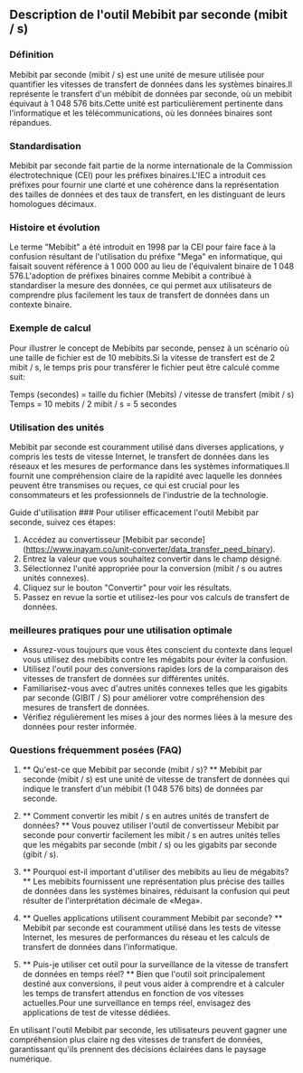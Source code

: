## Description de l'outil Mebibit par seconde (mibit / s)

### Définition
Mebibit par seconde (mibit / s) est une unité de mesure utilisée pour quantifier les vitesses de transfert de données dans les systèmes binaires.Il représente le transfert d'un mébibit de données par seconde, où un mebibit équivaut à 1 048 576 bits.Cette unité est particulièrement pertinente dans l'informatique et les télécommunications, où les données binaires sont répandues.

### Standardisation
Mebibit par seconde fait partie de la norme internationale de la Commission électrotechnique (CEI) pour les préfixes binaires.L'IEC a introduit ces préfixes pour fournir une clarté et une cohérence dans la représentation des tailles de données et des taux de transfert, en les distinguant de leurs homologues décimaux.

### Histoire et évolution
Le terme "Mebibit" a été introduit en 1998 par la CEI pour faire face à la confusion résultant de l'utilisation du préfixe "Mega" en informatique, qui faisait souvent référence à 1 000 000 au lieu de l'équivalent binaire de 1 048 576.L'adoption de préfixes binaires comme Mebibit a contribué à standardiser la mesure des données, ce qui permet aux utilisateurs de comprendre plus facilement les taux de transfert de données dans un contexte binaire.

### Exemple de calcul
Pour illustrer le concept de Mebibits par seconde, pensez à un scénario où une taille de fichier est de 10 mebibits.Si la vitesse de transfert est de 2 mibit / s, le temps pris pour transférer le fichier peut être calculé comme suit:

Temps (secondes) = taille du fichier (Mebits) / vitesse de transfert (mibit / s)
Temps = 10 mebits / 2 mibit / s = 5 secondes

### Utilisation des unités
Mebibit par seconde est couramment utilisé dans diverses applications, y compris les tests de vitesse Internet, le transfert de données dans les réseaux et les mesures de performance dans les systèmes informatiques.Il fournit une compréhension claire de la rapidité avec laquelle les données peuvent être transmises ou reçues, ce qui est crucial pour les consommateurs et les professionnels de l'industrie de la technologie.

Guide d'utilisation ###
Pour utiliser efficacement l'outil Mebibit par seconde, suivez ces étapes:
1. Accédez au convertisseur [Mebibit par seconde] (https://www.inayam.co/unit-converter/data_transfer_peed_binary).
2. Entrez la valeur que vous souhaitez convertir dans le champ désigné.
3. Sélectionnez l'unité appropriée pour la conversion (mibit / s ou autres unités connexes).
4. Cliquez sur le bouton "Convertir" pour voir les résultats.
5. Passez en revue la sortie et utilisez-les pour vos calculs de transfert de données.

### meilleures pratiques pour une utilisation optimale
- Assurez-vous toujours que vous êtes conscient du contexte dans lequel vous utilisez des mebibits contre les mégabits pour éviter la confusion.
- Utilisez l'outil pour des conversions rapides lors de la comparaison des vitesses de transfert de données sur différentes unités.
- Familiarisez-vous avec d'autres unités connexes telles que les gigabits par seconde (GIBIT / S) pour améliorer votre compréhension des mesures de transfert de données.
- Vérifiez régulièrement les mises à jour des normes liées à la mesure des données pour rester informée.

### Questions fréquemment posées (FAQ)

1. ** Qu'est-ce que Mebibit par seconde (mibit / s)? **
Mebibit par seconde (mibit / s) est une unité de vitesse de transfert de données qui indique le transfert d'un mébibit (1 048 576 bits) de données par seconde.

2. ** Comment convertir les mibit / s en autres unités de transfert de données? **
Vous pouvez utiliser l'outil de convertisseur Mebibit par seconde pour convertir facilement les mibit / s en autres unités telles que les mégabits par seconde (mbit / s) ou les gigabits par seconde (gibit / s).

3. ** Pourquoi est-il important d'utiliser des mebibits au lieu de mégabits? **
Les mebibits fournissent une représentation plus précise des tailles de données dans les systèmes binaires, réduisant la confusion qui peut résulter de l'interprétation décimale de «Mega».

4. ** Quelles applications utilisent couramment Mebibit par seconde? **
Mebibit par seconde est couramment utilisé dans les tests de vitesse Internet, les mesures de performances du réseau et les calculs de transfert de données dans l'informatique.

5. ** Puis-je utiliser cet outil pour la surveillance de la vitesse de transfert de données en temps réel? **
Bien que l'outil soit principalement destiné aux conversions, il peut vous aider à comprendre et à calculer les temps de transfert attendus en fonction de vos vitesses actuelles.Pour une surveillance en temps réel, envisagez des applications de test de vitesse dédiées.

En utilisant l'outil Mebibit par seconde, les utilisateurs peuvent gagner une compréhension plus claire ng des vitesses de transfert de données, garantissant qu'ils prennent des décisions éclairées dans le paysage numérique.